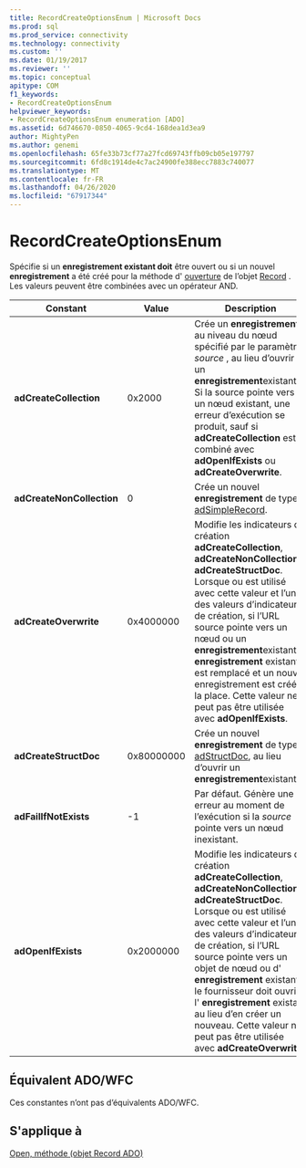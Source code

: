```yaml
---
title: RecordCreateOptionsEnum | Microsoft Docs
ms.prod: sql
ms.prod_service: connectivity
ms.technology: connectivity
ms.custom: ''
ms.date: 01/19/2017
ms.reviewer: ''
ms.topic: conceptual
apitype: COM
f1_keywords:
- RecordCreateOptionsEnum
helpviewer_keywords:
- RecordCreateOptionsEnum enumeration [ADO]
ms.assetid: 6d746670-0850-4065-9cd4-168dea1d3ea9
author: MightyPen
ms.author: genemi
ms.openlocfilehash: 65fe33b73cf77a27fcd69743ffb09cb05e197797
ms.sourcegitcommit: 6fd8c1914de4c7ac24900fe388ecc7883c740077
ms.translationtype: MT
ms.contentlocale: fr-FR
ms.lasthandoff: 04/26/2020
ms.locfileid: "67917344"
---
```

# <a name="recordcreateoptionsenum"></a>RecordCreateOptionsEnum
Spécifie si un **enregistrement existant doit** être ouvert ou si un nouvel **enregistrement** a été créé pour la méthode d' [ouverture](../../../ado/reference/ado-api/open-method-ado-record.md) de l’objet [Record](../../../ado/reference/ado-api/record-object-ado.md) . Les valeurs peuvent être combinées avec un opérateur AND.  
  
|Constant|Value|Description|  
|--------------|-----------|-----------------|  
|**adCreateCollection**|0x2000|Crée un **enregistrement** au niveau du nœud spécifié par le paramètre *source* , au lieu d’ouvrir un **enregistrement**existant. Si la source pointe vers un nœud existant, une erreur d’exécution se produit, sauf si **adCreateCollection** est combiné avec **adOpenIfExists** ou **adCreateOverwrite**.|  
|**adCreateNonCollection**|0|Crée un nouvel **enregistrement** de type [adSimpleRecord](../../../ado/reference/ado-api/recordtypeenum.md).|  
|**adCreateOverwrite**|0x4000000|Modifie les indicateurs de création **adCreateCollection**, **adCreateNonCollection**et **adCreateStructDoc**. Lorsque ou est utilisé avec cette valeur et l’une des valeurs d’indicateur de création, si l’URL source pointe vers un nœud ou un **enregistrement**existant, l' **enregistrement** existant est remplacé et un nouvel enregistrement est créé à la place. Cette valeur ne peut pas être utilisée avec **adOpenIfExists**.|  
|**adCreateStructDoc**|0x80000000|Crée un nouvel **enregistrement** de type [adStructDoc](../../../ado/reference/ado-api/recordtypeenum.md), au lieu d’ouvrir un **enregistrement**existant.|  
|**adFailIfNotExists**|-1|Par défaut. Génère une erreur au moment de l’exécution si la *source* pointe vers un nœud inexistant.|  
|**adOpenIfExists**|0x2000000|Modifie les indicateurs de création **adCreateCollection**, **adCreateNonCollection**et **adCreateStructDoc**. Lorsque ou est utilisé avec cette valeur et l’une des valeurs d’indicateur de création, si l’URL source pointe vers un objet de nœud ou d' **enregistrement** existant, le fournisseur doit ouvrir l' **enregistrement** existant au lieu d’en créer un nouveau. Cette valeur ne peut pas être utilisée avec **adCreateOverwrite**.|  
  
## <a name="adowfc-equivalent"></a>Équivalent ADO/WFC  
 Ces constantes n’ont pas d’équivalents ADO/WFC.  
  
## <a name="applies-to"></a>S'applique à  
 [Open, méthode (objet Record ADO)](../../../ado/reference/ado-api/open-method-ado-record.md)
